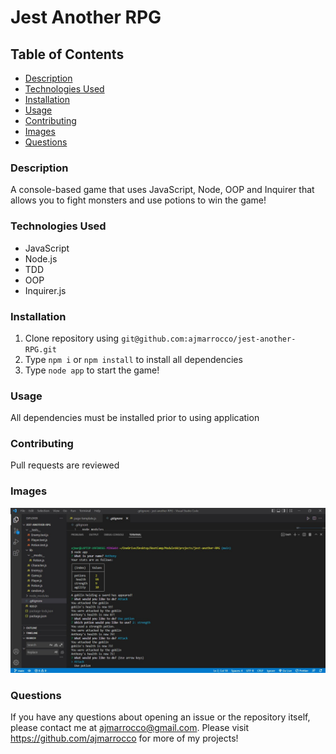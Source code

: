 # Jest Another RPG

## Table of Contents
* [Description](#description)
* [Technologies Used](#technologies-used)
* [Installation](#installation)
* [Usage](#usage)
* [Contributing](#contributing)
* [Images](#images)
* [Questions](#questions)

### Description
A console-based game that uses JavaScript, Node, OOP and Inquirer that allows you to fight monsters and use potions to win the game!

### Technologies Used
* JavaScript
* Node.js
* TDD
* OOP
* Inquirer.js

### Installation
1. Clone repository using `git@github.com:ajmarrocco/jest-another-RPG.git`
2. Type `npm i` or `npm install` to install all dependencies
3. Type `node app` to start the game!

### Usage 
All dependencies must be installed prior to using application

### Contributing 
Pull requests are reviewed

### Images
![alt text](images/homepage.jpg)

### Questions
If you have any questions about opening an issue or the repository itself, please contact me at ajmarrocco@gmail.com. Please visit https://github.com/ajmarrocco for more of my projects!